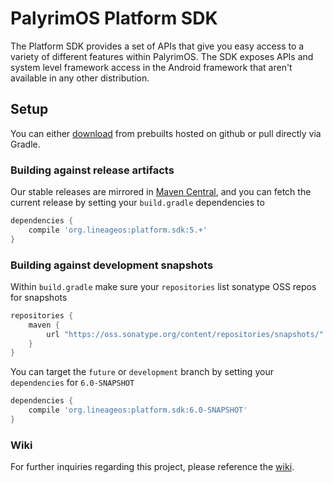 # PalyrimOS Platform SDK

The Platform SDK provides a set of APIs that give you easy access to a variety of different features within PalyrimOS. The SDK exposes APIs and system level framework access in the Android framework that aren't available in any other distribution.

## Setup

You can either [download](https://github.com/PalyrimOS/android_prebuilts_lineage-sdk/tree/master/current) from prebuilts hosted on github or pull directly via Gradle.


### Building against release artifacts

Our stable releases are mirrored in [Maven Central](http://search.maven.org/#search%7Cga%7C1%7Ca%3A%22platform.sdk%22), and you can fetch the current release by setting your `build.gradle` dependencies to

```gradle
dependencies {
    compile 'org.lineageos:platform.sdk:5.+'
}
```

### Building against development snapshots

Within `build.gradle` make sure your `repositories` list sonatype OSS repos for snapshots

```gradle
repositories {
    maven {
        url "https://oss.sonatype.org/content/repositories/snapshots/"
    }
}
```

You can target the `future` or `development` branch by setting your `dependencies` for `6.0-SNAPSHOT`

```gradle
dependencies {
    compile 'org.lineageos:platform.sdk:6.0-SNAPSHOT'
}
```

### Wiki

For further inquiries regarding this project, please reference the [wiki](https://wiki.lineageos.org/sdk).
